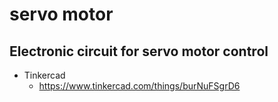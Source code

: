 # servo motor
## Electronic circuit for servo motor control
- Tinkercad
  - https://www.tinkercad.com/things/burNuFSgrD6